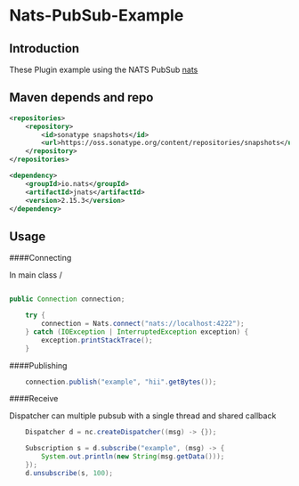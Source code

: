 # Nats-PubSub-Example

## Introduction

These Plugin example using the NATS PubSub [nats](https://github.com/nats-io/nats.java)

## Maven depends and repo

```xml
<repositories>
    <repository>
        <id>sonatype snapshots</id>
        <url>https://oss.sonatype.org/content/repositories/snapshots</url>
    </repository>
</repositories>

<dependency>
    <groupId>io.nats</groupId>
    <artifactId>jnats</artifactId>
    <version>2.15.3</version>
</dependency>
```

## Usage

####Connecting

In main class \/
```java

public Connection connection;

    try {
        connection = Nats.connect("nats://localhost:4222");
    } catch (IOException | InterruptedException exception) {
        exception.printStackTrace();
    }
```
####Publishing

```java
    connection.publish("example", "hii".getBytes());
```

####Receive

Dispatcher can multiple pubsub with a single thread and shared callback
```java
    Dispatcher d = nc.createDispatcher((msg) -> {});

    Subscription s = d.subscribe("example", (msg) -> {
        System.out.println(new String(msg.getData()));
    });
    d.unsubscribe(s, 100);
```

